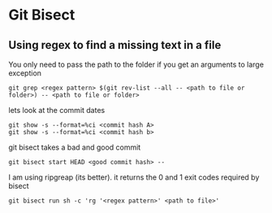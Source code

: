 # Git Bisect

## Using regex to find a missing text in a file

You only need to pass the path to the folder if you get an arguments to large exception

    git grep <regex pattern> $(git rev-list --all -- <path to file or folder>) -- <path to file or folder>
 
lets look at the commit dates
    
    git show -s --format=%ci <commit hash A>
    git show -s --format=%ci <commit hash b>
 

git bisect takes a bad and good commit

    git bisect start HEAD <good commit hash> --
    
I am using ripgreap (its better). it returns the 0 and 1 exit codes required by bisect

    git bisect run sh -c 'rg '<regex pattern>' <path to file>'